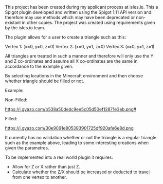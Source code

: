 This project has been created during my applicant process at isles.io. This a Spigot plugin developed and written using the Spigot 1.11 API version and therefore may use methods which may have been deprecated or non-existant in other copies. The project was created using requirements given by the isles.io team.

The plugin allows for a user to create a triangle such as this:

Vertex 1: (x=0, y=0, z=0)
Vertex 2: (x=0, y=1, z=0)
Vertex 3: (x=0, y=1, z=1)

All triangles are treated in such a manner and therefore will only use the Y and Z co-ordinates and assume all X co-ordinates are the same in accordance to the example given.

By selecting locations in the Minecraft environment and then choose whether triangle should be filled or not. 

Example:

Non-Filled:

https://i.gyazo.com/b538a50dedc9ee5c05d50ef12871e3eb.png#

Filled:

https://i.gyazo.com/30e9061e805393901725df920afe6e8d.png

It currently has no validation whether or not the triangle is a regular triangle such as the example above, leading to some interesting creations when given the parametres.

To be implemented into a real world plugin it requires:

 - Allow for Z or X rather than just Z.
 - Calculate whether the Z/X should be increased or deducted to travel from one vertex to another.
